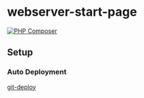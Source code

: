 # webserver-start-page

[![PHP Composer](https://github.com/strfl89/webserver-start-page/actions/workflows/php.yml/badge.svg?branch=master)](https://github.com/strfl89/webserver-start-page/actions/workflows/php.yml)

## Setup 

### Auto Deployment
[git-deploy](https://github.com/vicenteguerra/git-deploy)
